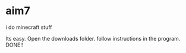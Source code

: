 # aim7
i do minecraft stuff


Its easy.
Open the downloads folder.
follow instructions in the program.
DONE!!
